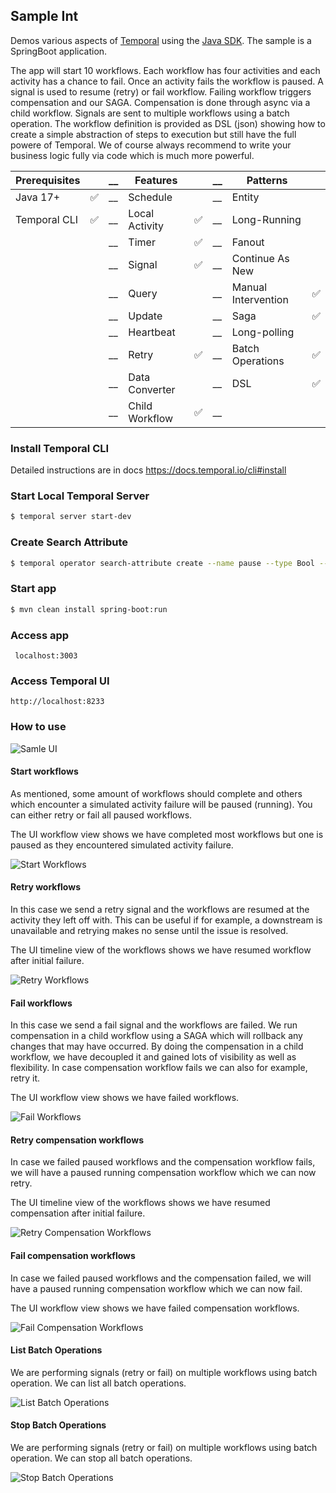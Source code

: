 ## Sample Int
Demos various aspects of [Temporal](https://temporal.io) using the [Java SDK](https://github.com/temporalio/sdk-java). The sample is a SpringBoot application.

The app will start 10 workflows. Each workflow has four activities and each activity has a chance to fail. Once an activity fails the workflow is paused. 
A signal is used to resume (retry) or fail workflow. Failing workflow triggers compensation and our SAGA. 
Compensation is done through async via a child workflow. 
Signals are sent to multiple workflows using a batch operation. 
The workflow definition is provided as DSL (json) showing how to create a simple abstraction of steps to execution but still have the full powere of Temporal.
We of course always recommend to write your business logic fully via code which is much more powerful.


| Prerequisites |   | __ | Features       |  | __ | Patterns            | |
|:--------------|---|----|----------------|--|----|---------------------|-|
| Java 17+      | ✅ | __  | Schedule       |  | __ | Entity              | |
| Temporal CLI  | ✅   | __ | Local Activity |  ✅ | __ | Long-Running        | |
|               |   | __ | Timer          | ✅ | __ | Fanout              | |
|               |   | __ | Signal         | ✅ | __ | Continue As New     | |
|               |   | __ | Query          |  | __ | Manual Intervention | ✅ |
|               |   | __ | Update         |  | __ | Saga                | ✅ |
|               |   | __ | Heartbeat      |  | __ | Long-polling        | |
|               |   | __ | Retry          | ✅ | __ | Batch Operations    | ✅ |
|               |   | __ | Data Converter |  | __ | DSL                 |  ✅ |
|               |   | __ | Child Workflow | ✅ | __ |                  | |

### Install Temporal CLI

Detailed instructions are in docs https://docs.temporal.io/cli#install

### Start Local Temporal Server
```bash
$ temporal server start-dev
```

### Create Search Attribute
```bash
$ temporal operator search-attribute create --name pause --type Bool --namespace default --address 127.0.0.1:7233
```

### Start app
```bash
$ mvn clean install spring-boot:run
```

### Access app
     localhost:3003

### Access Temporal UI
    http://localhost:8233

### How to use

![Samle UI](./img/sampleint-1.png)

#### Start workflows
As mentioned, some amount of workflows should complete and others which encounter a simulated activity failure will be paused (running). You can either retry or fail all paused workflows.

The UI workflow view shows we have completed most workflows but one is paused as they encountered simulated activity failure.

![Start Workflows](./img/use_case_start_workflows.png)

#### Retry workflows
In this case we send a retry signal and the workflows are resumed at the activity they left off with. This can be useful if for example, a downstream is unavailable and retrying makes no sense until the issue is resolved.

The UI timeline view of the workflows shows we have resumed workflow after initial failure.

![Retry Workflows](./img/use_case_retry_paused_workflow.png)

#### Fail workflows
In this case we send a fail signal and the workflows are failed. We run compensation in a child workflow using a SAGA which will rollback any changes that may have occurred. By doing the compensation in a child workflow, we have decoupled it and gained lots of visibility as well as flexibility. In case compensation workflow fails we can also for example, retry it.

The UI workflow view shows we have failed workflows.

![Fail Workflows](./img/use_case_compensation.png)

#### Retry compensation workflows
In case we failed paused workflows and the compensation workflow fails, we will have a paused running compensation workflow which we can now retry.

The UI timeline view of the workflows shows we have resumed compensation after initial failure.

![Retry Compensation Workflows](./img/use_case_timeline_compensation.png)

#### Fail compensation workflows
In case we failed paused workflows and the compensation failed, we will have a paused running compensation workflow which we can now fail.

The UI workflow view shows we have failed compensation workflows.

![Fail Compensation Workflows](./img/use_case_failed_compensation.png)

#### List Batch Operations
We are performing signals (retry or fail) on multiple workflows using batch operation. We can list all batch operations.

![List Batch Operations](./img/use_case_batch_list.png)

#### Stop Batch Operations
We are performing signals (retry or fail) on multiple workflows using batch operation. We can stop all batch operations.

![Stop Batch Operations](./img/use_case_batch_stop.png)